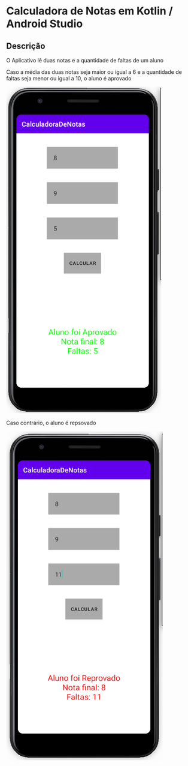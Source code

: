 # Calculadora de Notas em Kotlin / Android Studio

## Descrição

O Aplicativo lê duas notas e a quantidade de faltas de um aluno

Caso a média das duas notas seja maior ou igual a 6 e a quantidade de faltas seja menor ou igual a 10, o aluno é aprovado

![Exemplo Aluno Aprovado](./images/aprovado.png)

Caso contrário, o aluno é repsovado

![Exemplo Aluno Reprovado](./images/reprovado.png)